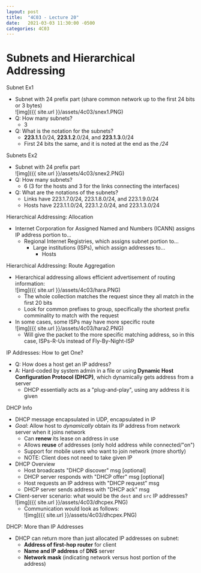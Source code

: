 ```yaml
---
layout: post
title:  "4C03 - Lecture 20"
date:   2021-03-03 11:30:00 -0500
categories: 4C03
---
```


Subnets and Hierarchical Addressing
===

Subnet Ex1
- Subnet with 24 prefix part (share common network up to the first 24 bits or 3 bytes)  
    ![img]({{ site.url }}/assets/4c03/snex1.PNG)
- Q: How many subnets? 
    - 3
- Q: What is the notation for the subnets?
    - **223.1.1**.0/24, **223.1.2**.0/24, and **223.1.3**.0/24
    - First 24 bits the same, and it is noted at the end as the */24*

Subnets Ex2
- Subnet with 24 prefix part  
    ![img]({{ site.url }}/assets/4c03/snex2.PNG)
- Q: How many subnets?
    - 6 (3 for the hosts and 3 for the links connecting the interfaces)
- Q: What are the notations of the subnets?
    - Links have 223.1.7.0/24, 223.1.8.0/24, and 223.1.9.0/24
    - Hosts have 223.1.1.0/24, 223.1.2.0/24, and 223.1.3.0/24

Hierarchical Addressing: Allocation
- Internet Corporation for Assigned Named and Numbers (ICANN) assigns IP address portion to...
    - Regional Internet Registries, which assigns subnet portion to...
        - Large institutions (ISPs), which assign addresses to...
            - Hosts

Hierarchical Addressing: Route Aggregation
- Hierarchical addressing allows efficient advertisement of routing information:  
    ![img]({{ site.url }}/assets/4c03/hara.PNG)
    - The whole collection matches the request since they all match in the first 20 bits
    - Look for common prefixes to group, specifically the shortest prefix comminality to match with the request
- In some cases, some ISPs may have more specific route  
    ![img]({{ site.url }}/assets/4c03/hara2.PNG)
    - Will give the packet to the more specific matching address, so in this case, ISPs-R-Us instead of Fly-By-Night-ISP

IP Addresses: How to get One?
- Q: How does a host get an IP address?
- A: Hard-coded by system admin in a file or using **Dynamic Host Configuration Protocol (DHCP)**, which dynamically gets address from a server
    - DHCP essentially acts as a "plug-and-play", using any address it is given

DHCP Info
- DHCP message encapsulated in UDP, encapsulated in IP
- *Goal*: Allow host to *dynamically* obtain its IP address from network server when it joins network
    - Can **renew** its lease on address in use
    - Allows **reuse** of addresses (only hold address while connected/"on")
    - Support for mobile users who want to join network (more shortly)
    - NOTE: Client does not need to take given IP
- DHCP Overview
    - Host broadcasts "DHCP discover" msg [optional]
    - DHCP server responds with "DHCP offer" msg [optional]
    - Host requests an IP address with "DHCP request" msg
    - DHCP server sends address with "DHCP ack" msg
- Client-server scenario: what would be the `dest` and `src` IP addresses?  
    ![img]({{ site.url }}/assets/4c03/dhcpex.PNG)
    - Communication would look as follows:  
        ![img]({{ site.url }}/assets/4c03/dhcpex.PNG)

DHCP: More than IP Addresses
- DHCP can return more than just allocated IP addresses on subnet:
    - **Address of first-hop router** for client
    - **Name and IP address** of **DNS** server
    - **Network mask** (indicating network versus host portion of the address)


